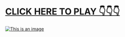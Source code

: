 # [**CLICK HERE TO PLAY 👇👇👇**](http://girls-bigo-alone.onelink.me/GXXh/4cbd573a)



[![This is an image](https://camo.githubusercontent.com/e605c9a162ac6488c679cc533639e516c7d82d08472945e3023594553f92d2dd/687474703a2f2f73657873612e72752f31323132312e6a7067)](http://girls-bigo-alone.onelink.me/GXXh/4cbd573a)
